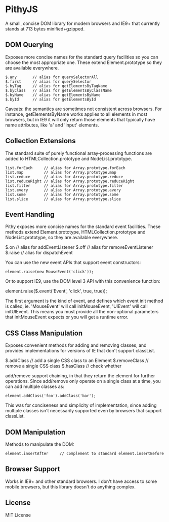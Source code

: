 # PithyJS

A small, concise DOM library for modern browsers and IE9+ that currently
stands at 713 bytes minified+gzipped.

## DOM Querying

Exposes more concise names for the standard query facilities so you can
choose the most appropriate one. These extend Element.prototype so they
are available everywhere.

    $.any       // alias for querySelectorAll
    $.first     // alias for querySelector
    $.byTag     // alias for getElementsByTagName
    $.byClass   // alias for getElementsByClassName
    $.byName    // alias for getElementsByName
    $.byId      // alias for getElementsById

Caveats: the semantics are sometimes not consistent across browsers.
For instance, getElementsByName works applies to all elements in most
browsers, but in IE9 it will only return those elements that typically
have name attributes, like 'a' and 'input' elements.

## Collection Extensions

The standard suite of purely functional array-processing functions are
added to HTMLCollection.prototype and NodeList.prototype.

    list.forEach     // alias for Array.prototype.forEach
    list.map         // alias for Array.prototype.map
    list.reduce      // alias for Array.prototype.reduce
    list.reduceRight // alias for Array.prototype.reduceRight
    list.filter      // alias for Array.prototype.filter
    list.every       // alias for Array.prototype.every
    list.some        // alias for Array.prototype.some
    list.slice       // alias for Array.prototype.slice

## Event Handling

Pithy exposes more concise names for the standard event facilities. These
methods extend Element.prototype, HTMLCollection.prototype and
NodeList.prototype, so they are available everywhere.

   $.on         // alias for addEventListener
   $.off        // alias for removeEventListener
   $.raise      // alias for dispatchEvent

You can use the new event APIs that support event constructors:

    element.raise(new MouseEvent('click'));

Or to support IE9, use the DOM level 3 API with this convenience
function:

   element.raise($.event('Event', 'click', true, true));

The first argument is the kind of event, and defines which event init
method is called, ie. 'MouseEvent' will call initMouseEvent, 'UIEvent'
will call initUIEvent. This means you must provide all the non-optional
parameters that initMouseEvent expects or you will get a runtime error.

## CSS Class Manipulation

Exposes convenient methods for adding and removing classes, and provides
implementations for versions of IE that don't support classList.

   $.addClass       // add a single CSS class to an Element
   $.removeClass    // remove a single CSS class
   $.hasClass       // check whether

add/remove support chaining, in that they return the element for further
operations. Since add/remove only operate on a single class at a time,
you can add multiple classes as:

    element.addClass('foo').addClass('bar');

This was for conciseness and simplicity of implementation, since adding
multiple classes isn't necessarily supported even by browsers that
support classList.

## DOM Manipulation

Methods to manipulate the DOM:

    element.insertAfter     // complement to standard element.insertBefore

## Browser Support

Works in IE9+ and other standard browsers. I don't have access to some
mobile browsers, but this library doesn't do anything complex.

## License

MIT License